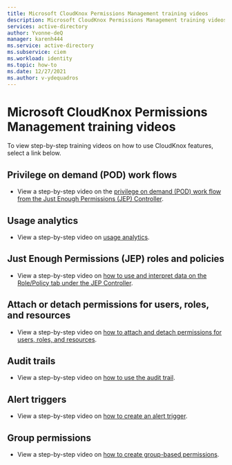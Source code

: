 ```yaml
---
title: Microsoft CloudKnox Permissions Management training videos
description: Microsoft CloudKnox Permissions Management training videos.
services: active-directory
author: Yvonne-deQ
manager: karenh444
ms.service: active-directory
ms.subservice: ciem
ms.workload: identity
ms.topic: how-to
ms.date: 12/27/2021
ms.author: v-ydequadros
---
```


# Microsoft CloudKnox Permissions Management training videos

To view step-by-step training videos on how to use CloudKnox features, select a link below.

## Privilege on demand (POD) work flows

- View a step-by-step video on the [privilege on demand (POD) work flow from the Just Enough Permissions (JEP) Controller](https://vimeo.com/461508166/3d88107f41).

## Usage analytics

- View a step-by-step video on [usage analytics](https://vimeo.com/461509556/b7bb392b83).

## Just Enough Permissions (JEP) roles and policies

- View a step-by-step video on [how to use and interpret data on the Role/Policy tab under the JEP Controller](https://vimeo.com/461510754/3dd31d85b7).

## Attach or detach permissions for users, roles, and resources

- View a step-by-step video on [how to attach and detach permissions for users, roles, and resources](https://vimeo.com/461512552/6f6a06e6c1).

## Audit trails

- View a step-by-step video on [how to use the audit trail](https://vimeo.com/461513290/b431a38b6c).

## Alert triggers

- View a step-by-step video on [how to create an alert trigger](https://vimeo.com/461881849/019c843cc6).

## Group permissions

- View a step-by-step video on [how to create group-based permissions](https://vimeo.com/462797947/d041de9157).
